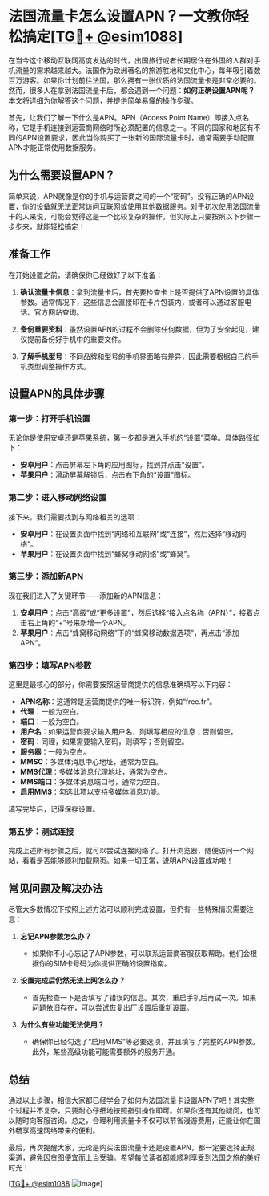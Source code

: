# 法国流量卡怎么设置APN？一文教你轻松搞定[[TG💪+ @esim1088](https://t.me/s/esim1088)]

在当今这个移动互联网高度发达的时代，出国旅行或者长期居住在外国的人群对手机流量的需求越来越大。法国作为欧洲著名的旅游胜地和文化中心，每年吸引着数百万游客。如果你计划前往法国，那么拥有一张优质的法国流量卡是非常必要的。然而，很多人在拿到法国流量卡后，都会遇到一个问题：**如何正确设置APN呢？** 本文将详细为你解答这个问题，并提供简单易懂的操作步骤。

首先，让我们了解一下什么是APN。APN（Access Point Name）即接入点名称，它是手机连接到运营商网络时所必须配置的信息之一。不同的国家和地区有不同的APN设置要求，因此当你购买了一张新的国际流量卡时，通常需要手动配置APN才能正常使用数据服务。

## 为什么需要设置APN？

简单来说，APN就像是你的手机与运营商之间的一个“密码”。没有正确的APN设置，你的设备就无法正常访问互联网或使用其他数据服务。对于初次使用法国流量卡的人来说，可能会觉得这是一个比较复杂的操作，但实际上只要按照以下步骤一步步来，就能轻松搞定！

## 准备工作

在开始设置之前，请确保你已经做好了以下准备：

1. **确认流量卡信息**：拿到流量卡后，首先要检查卡上是否提供了APN设置的具体参数。通常情况下，这些信息会直接印在卡片包装内，或者可以通过客服电话、官方网站查询。
   
2. **备份重要资料**：虽然设置APN的过程不会删除任何数据，但为了安全起见，建议提前备份好手机中的重要文件。

3. **了解手机型号**：不同品牌和型号的手机界面略有差异，因此需要根据自己的手机类型调整操作方式。

## 设置APN的具体步骤

### 第一步：打开手机设置

无论你是使用安卓还是苹果系统，第一步都是进入手机的“设置”菜单。具体路径如下：

- **安卓用户**：点击屏幕左下角的应用图标，找到并点击“设置”。
- **苹果用户**：滑动屏幕解锁后，点击右下角的“设置”图标。

### 第二步：进入移动网络设置

接下来，我们需要找到与网络相关的选项：

- **安卓用户**：在设置页面中找到“网络和互联网”或“连接”，然后选择“移动网络”。
- **苹果用户**：在设置页面中找到“蜂窝移动网络”或“蜂窝”。

### 第三步：添加新APN

现在我们进入了关键环节——添加新的APN信息：

1. **安卓用户**：点击“高级”或“更多设置”，然后选择“接入点名称（APN）”，接着点击右上角的“+”号来新增一个APN。
2. **苹果用户**：点击“蜂窝移动网络”下的“蜂窝移动数据选项”，再点击“添加APN”。

### 第四步：填写APN参数

这里是最核心的部分，你需要按照运营商提供的信息准确填写以下内容：

- **APN名称**：这通常是运营商提供的唯一标识符，例如“free.fr”。
- **代理**：一般为空白。
- **端口**：一般为空白。
- **用户名**：如果运营商要求输入用户名，则填写相应的信息；否则留空。
- **密码**：同理，如果需要输入密码，则填写；否则留空。
- **服务器**：一般为空白。
- **MMSC**：多媒体消息中心地址，通常为空白。
- **MMS代理**：多媒体消息代理地址，通常为空白。
- **MMS端口**：多媒体消息端口号，通常为空白。
- **启用MMS**：勾选此项以支持多媒体消息功能。

填写完毕后，记得保存设置。

### 第五步：测试连接

完成上述所有步骤之后，就可以尝试连接网络了。打开浏览器，随便访问一个网站，看看是否能够顺利加载网页。如果一切正常，说明APN设置成功啦！

## 常见问题及解决办法

尽管大多数情况下按照上述方法可以顺利完成设置，但仍有一些特殊情况需要注意：

1. **忘记APN参数怎么办？**
   - 如果你不小心忘记了APN参数，可以联系运营商客服获取帮助。他们会根据你的SIM卡号码为你提供正确的设置指南。

2. **设置完成后仍然无法上网怎么办？**
   - 首先检查一下是否填写了错误的信息。其次，重启手机后再试一次。如果问题依旧存在，可以尝试恢复出厂设置后重新设置。

3. **为什么有些功能无法使用？**
   - 确保你已经勾选了“启用MMS”等必要选项，并且填写了完整的APN参数。此外，某些高级功能可能需要额外的服务开通。

## 总结

通过以上步骤，相信大家都已经学会了如何为法国流量卡设置APN了吧！其实整个过程并不复杂，只要耐心仔细地按照指引操作即可。如果你还有其他疑问，也可以随时向客服咨询。总之，合理利用流量卡不仅可以节省漫游费用，还能让你在国外畅享高速网络带来的便利。

最后，再次提醒大家，无论是购买法国流量卡还是设置APN，都一定要选择正规渠道，避免因贪图便宜而上当受骗。希望每位读者都能顺利享受到法国之旅的美好时光！

[[TG💪+ @esim1088](https://t.me/s/esim1088) ![Image](https://i.postimg.cc/4NQfJmqS/Snipaste-2025-05-13-00-14-12.png)]